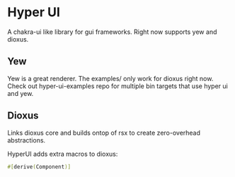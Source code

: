 # Hyper UI

A chakra-ui like library for gui frameworks. Right now supports yew and dioxus.

## Yew

Yew is a great renderer. The examples/ only work for dioxus right now. Check out hyper-ui-examples repo for multiple bin targets that use hyper ui and yew.

## Dioxus

Links dioxus core and builds ontop of rsx to create zero-overhead abstractions.

HyperUI adds extra macros to dioxus:

```rust
#[derive(Component)]

```
